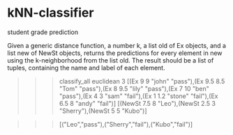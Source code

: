 # kNN-classifier
student grade prediction

Given a generic distance function, a number k, a list old of Ex objects, and a list new of NewSt objects,
returns the predictions for every element in new using the k-neighborhood from the list old. The result
should be a list of tuples, containing the name and label of each element.

>>>classify_all euclidean 3 [(Ex 9 9 "john" "pass"),(Ex 9.5 8.5 "Tom" "pass"),(Ex 8 9.5 "lily" "pass"),(Ex 7 10 "ben" "pass"),(Ex 4 3 "sam" "fail"),(Ex 1 1.2 "stone" "fail"),(Ex 6.5 8 "andy" "fail")] [(NewSt 7.5 8 "Leo"),(NewSt 2.5 3 "Sherry"),(NewSt 5 5 "Kubo")]

>>>[("Leo","pass"),("Sherry","fail"),("Kubo","fail")]

